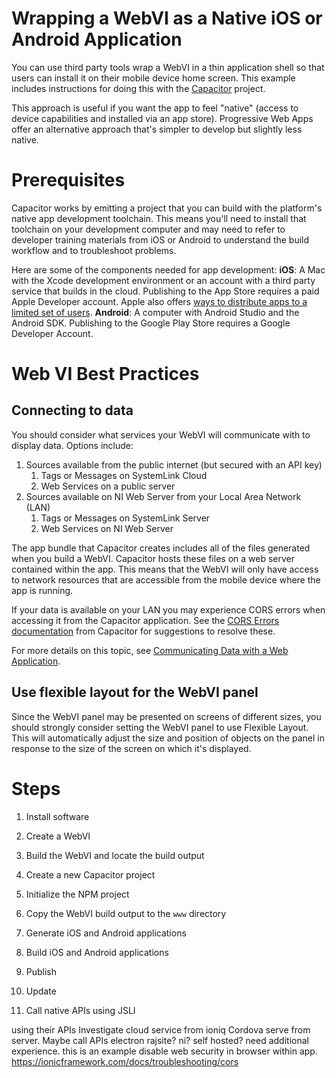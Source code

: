 # Wrapping a WebVI as a Native iOS or Android Application

You can use third party tools wrap a WebVI in a thin application shell so that users can install it on their mobile device home screen. This example includes instructions for doing this with the [Capacitor](https://capacitorjs.com/) project.

This approach is useful if you want the app to feel "native" (access to device capabilities and installed via an app store). Progressive Web Apps offer an alternative approach that's simpler to develop but slightly less native.

# Prerequisites
Capacitor works by emitting a project that you can build with the platform's native app development toolchain. This means you'll need to install that toolchain on your development computer and may need to refer to developer training materials from iOS or Android to understand the build workflow and to troubleshoot problems.

Here are some of the components needed for app development:
**iOS**: A Mac with the Xcode development environment or an account with a third party service that builds in the cloud. Publishing to the App Store requires a paid Apple Developer account. Apple also offers [ways to distribute apps to a limited set of users](https://help.apple.com/xcode/mac/current/#/devac02c5ab8).
**Android**: A computer with Android Studio and the Android SDK. Publishing to the Google Play Store requires a Google Developer Account.

# Web VI Best Practices
## Connecting to data
You should consider what services your WebVI will communicate with to display data. Options include:
1. Sources available from the public internet (but secured with an API key)
   1. Tags or Messages on SystemLink Cloud
   1. Web Services on a public server
1. Sources available on NI Web Server from your Local Area Network (LAN)
    1. Tags or Messages on SystemLink Server
    1. Web Services on NI Web Server

The app bundle that Capacitor creates includes all of the files generated when you build a WebVI. Capacitor hosts these files on a web server contained within the app. This means that the WebVI will only have access to network resources that are accessible from the mobile device where the app is running.

If your data is available on your LAN you may experience CORS errors when accessing it from the Capacitor application. See the [CORS Errors documentation](https://ionicframework.com/docs/troubleshooting/cors) from Capacitor for suggestions to resolve these.

For more details on this topic, see [Communicating Data with a Web Application](https://www.ni.com/documentation/en/labview-web-module/latest/manual/communicate-data-web-application/).

## Use flexible layout for the WebVI panel
Since the WebVI panel may be presented on screens of different sizes, you should strongly consider setting the WebVI panel to use Flexible Layout. This will automatically adjust the size and position of objects on the panel in response to the size of the screen on which it's displayed.

# Steps
1. Install software
1. Create a WebVI
1. Build the WebVI and locate the build output
1. Create a new Capacitor project
1. Initialize the NPM project
1. Copy the WebVI build output to the `www` directory
1. Generate iOS and Android applications
1. Build iOS and Android applications
1. Publish

1. Update 
1. Call native APIs using JSLI

using their APIs
Investigate cloud service from ioniq
Cordova serve from server. Maybe call APIs
electron
rajsite? ni? self hosted?
need additional experience. this is an example
disable web security in browser within app. https://ionicframework.com/docs/troubleshooting/cors